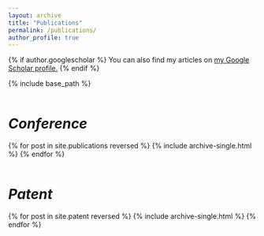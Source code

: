 ```yaml
---
layout: archive
title: "Publications"
permalink: /publications/
author_profile: true
---
```


{% if author.googlescholar %}
  You can also find my articles on <u><a href="{{author.googlescholar}}">my Google Scholar profile</a>.</u>
{% endif %}

{% include base_path %}
<br></br>

# <i>Conference</i>
{% for post in site.publications reversed %}
  {% include archive-single.html %}
{% endfor %}
<br></br>

# <i>Patent</i>
{% for post in site.patent reversed %}
  {% include archive-single.html %}
{% endfor %}
